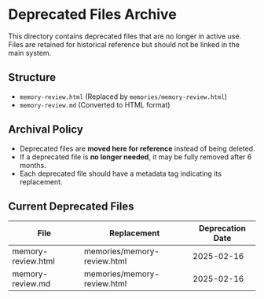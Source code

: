 # Deprecated Files Archive

This directory contains deprecated files that are no longer in active use.
Files are retained for historical reference but should not be linked in the main system.

## Structure
- `memory-review.html` (Replaced by `memories/memory-review.html`)
- `memory-review.md` (Converted to HTML format)

## Archival Policy
- Deprecated files are **moved here for reference** instead of being deleted.
- If a deprecated file is **no longer needed**, it may be fully removed after 6 months.
- Each deprecated file should have a metadata tag indicating its replacement.

## Current Deprecated Files
| File | Replacement | Deprecation Date |
|------|------------|------------------|
| memory-review.html | memories/memory-review.html | 2025-02-16 |
| memory-review.md | memories/memory-review.html | 2025-02-16 |